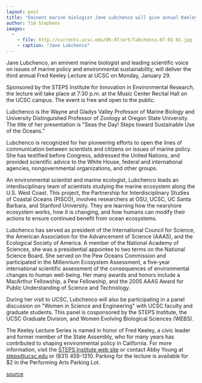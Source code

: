 ```yaml
---
layout: post
title: "Eminent marine biologist Jane Lubchenco will give annual Keeley Lecture on January 29"
author: Tim Stephens
images:
  -
    - file: http://currents.ucsc.edu/06-07/art/lubchenco.07-01-01.jpg
    - caption: "Jane Lubchenco"
---
```


Jane Lubchenco, an eminent marine biologist and leading scientific voice on issues of marine policy and environmental sustainability, will deliver the third annual Fred Keeley Lecture at UCSC on Monday, January 29.

Sponsored by the STEPS Institute for Innovation in Environmental Research, the lecture will take place at 7:30 p.m. at the Music Center Recital Hall on the UCSC campus. The event is free and open to the public.

Lubchenco is the Wayne and Gladys Valley Professor of Marine Biology and University Distinguished Professor of Zoology at Oregon State University. The title of her presentation is "Seas the Day! Steps toward Sustainable Use of the Oceans."

Lubchenco is recognized for her pioneering efforts to open the lines of communication between scientists and citizens on issues of marine policy. She has testified before Congress, addressed the United Nations, and provided scientific advice to the White House, federal and international agencies, nongovernmental organizations, and other groups.

An environmental scientist and marine ecologist, Lubchenco leads an interdisciplinary team of scientists studying the marine ecosystem along the U.S. West Coast. This project, the Partnership for Interdisciplinary Studies of Coastal Oceans (PISCO), involves researchers at OSU, UCSC, UC Santa Barbara, and Stanford University. They are learning how the nearshore ecosystem works, how it is changing, and how humans can modify their actions to ensure continued benefit from ocean ecosystems.

Lubchenco has served as president of the International Council for Science, the American Association for the Advancement of Science (AAAS), and the Ecological Society of America. A member of the National Academy of Sciences, she was a presidential appointee to two terms on the National Science Board. She served on the Pew Oceans Commission and participated in the Millennium Ecosystem Assessment, a five-year international scientific assessment of the consequences of environmental changes to human well-being. Her many awards and honors include a MacArthur Fellowship, a Pew Fellowship, and the 2005 AAAS Award for Public Understanding of Science and Technology.

During her visit to UCSC, Lubchenco will also be participating in a panel discussion on "Women in Science and Engineering" with UCSC faculty and graduate students. This panel is cosponsored by the STEPS Institute, the UCSC Graduate Division, and Women Evolving Biological Sciences (WEBS).

The Keeley Lecture Series is named in honor of Fred Keeley, a civic leader and former member of the State Assembly, who for many years has contributed to shaping environmental policy in California. For more information, visit the [STEPS Institute web site][1] or contact Abby Young at [steps@ucsc.edu][2] or (831) 459-1310. Parking for the lecture is available for $2 in the Performing Arts Parking Lot.

  

[1]: http://www.steps.ucsc.edu
[2]: mailto:steps@ucsc.edu

[source](http://www1.ucsc.edu/currents/06-07/01-01/keeley.asp "Permalink to keeley")
